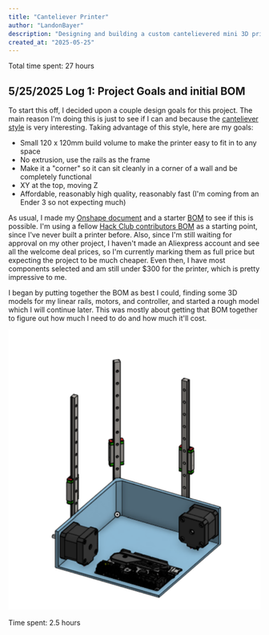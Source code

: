 ```yaml
---
title: "Canteliever Printer"
author: "LandonBayer"
description: "Designing and building a custom cantelievered mini 3D printer"
created_at: "2025-05-25"
---
```

Total time spent: 27 hours

## **5/25/2025 Log 1: Project Goals and initial BOM**

To start this off, I decided upon a couple design goals for this project. The main reason I'm doing this is just to see if I can and because the [canteliever style](https://www.youtube.com/shorts/Ux0-xS0A1uI) is very interesting. Taking advantage of this style, here are my goals:

- Small 120 x 120mm build volume to make the printer easy to fit in to any space
- No extrusion, use the rails as the frame
- Make it a "corner" so it can sit cleanly in a corner of a wall and be completely functional
- XY at the top, moving Z 
- Affordable, reasonably high quality, reasonably fast (I'm coming from an Ender 3 so not expecting much)

As usual, I made my [Onshape document](https://cad.onshape.com/documents/23b4e50d6c05fcb813eea4aa/w/7fe1f2bc9a8fa9069679c050/e/448736e2902a950e6c5dd058?renderMode=0&uiState=687e405897e37c02a58bec0e) and a starter [BOM](https://docs.google.com/spreadsheets/d/1wA5AeRHLFUGY_Gqp5uV-WRdiVc_ecCNHqM5kMq4zwS4/edit?usp=sharing) to see if this is possible. I'm using a fellow [Hack Club contributors BOM](https://docs.google.com/spreadsheets/d/1phz7-RffRIvpMKJ_e924fQqCT83ikvXl2FwaxxTpVO4/edit?usp=sharing) as a starting point, since I've never built a printer before. Also, since I'm still waiting for approval on my other project, I haven't made an Aliexpress account and see all the welcome deal prices, so I'm currently marking them as full price but expecting the project to be much cheaper. Even then, I have most components selected and am still under $300 for the printer, which is pretty impressive to me.

I began by putting together the BOM as best I could, finding some 3D models for my linear rails, motors, and controller, and started a rough model which I will continue later. This was mostly about getting that BOM together to figure out how much I need to do and how much it'll cost.

![roughmodel][rough]

[rough]: Journal-Pictures/roughlayout3dp.png

Time spent: 2.5 hours